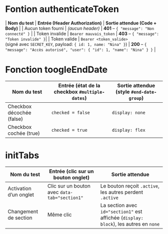 # Fontion authenticateToken

| **Nom du test**    | **Entrée (Header Authorization)**          | **Sortie attendue (Code + Body)**          |
| Aucun token fourni | _(aucun header)_                           | **401** – `{ "message": "Non connecté" }`  |
| Token invalide     | `Bearer mauvais_token`                     | **403** – `{ "message": "Token invalide" }`|
| Token valide       | `Bearer <token_valide>`<br> (signé avec `SECRET_KEY`, payload: `{ id: 1, name: "Nina" }`) |
 **200** – `{ "message": "Accès autorisé", "user": { "id": 1, "name": "Nina" } }` |

# Fonction toogleEndDate

| **Nom du test**           | **Entrée (état de la checkbox `#multiple-dates`)** | **Sortie attendue (style `#end-date-group`)** |
| ------------------------- | -------------------------------------------------- | --------------------------------------------- |
| Checkbox décochée (false) | `checked = false`                                  | `display: none`                               |
| Checkbox cochée (true)    | `checked = true`                                   | `display: flex`                               |

# initTabs

| **Nom du test**        | **Entrée (clic sur un bouton onglet)**        | **Sortie attendue**                                                                   |
| ---------------------- | --------------------------------------------- | ------------------------------------------------------------------------------------- |
| Activation d’un onglet | Clic sur un bouton avec `data-tab="section1"` | Le bouton reçoit `.active`, les autres perdent `.active`                              |
| Changement de section  | Même clic                                     | La section avec `id="section1"` est affichée (`display: block`), les autres en `none` |
